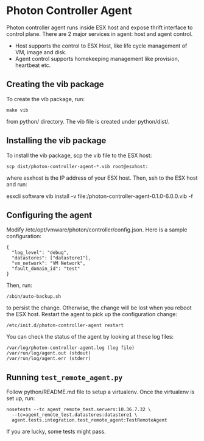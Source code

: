 # Photon Controller Agent

Photon controller agent runs inside ESX host and expose thrift interface to
control plane. There are 2 major services in agent: host and agent
control.

* Host supports the control to ESX Host, like life cycle management of VM, image
  and disk.
* Agent control supports homekeeping management like provision, heartbeat etc.

## Creating the vib package

To create the vib package, run:

    make vib

from python/ directory. The vib file is created under python/dist/.

## Installing the vib package

To install the vib package, scp the vib file to the ESX host:

    scp dist/photon-controller-agent-*.vib root@esxhost:

where esxhost is the IP address of your ESX host. Then, ssh to the ESX host and
run:

  esxcli software vib install -v file:/photon-controller-agent-0.1.0-6.0.0.vib -f

## Configuring the agent

Modify /etc/opt/vmware/photon/controller/config.json. Here is a sample configuration:

    {
      "log_level": "debug",
      "datastores": ["datastore1"],
      "vm_network": "VM Network",
      "fault_domain_id": "test"
    }

Then, run:

    /sbin/auto-backup.sh

to persist the change. Otherwise, the change will be lost when you reboot the
ESX host. Restart the agent to pick up the configuration change:

    /etc/init.d/photon-controller-agent restart

You can check the status of the agent by looking at these log files:

    /var/log/photon-controller-agent.log (log file)
    /var/run/log/agent.out (stdout)
    /var/run/log/agent.err (stderr)

## Running `test_remote_agent.py`

Follow python/README.md file to setup a virtualenv. Once the virtualenv is set
up, run:

    nosetests --tc agent_remote_test.servers:10.36.7.32 \
      --tc=agent_remote_test.datastores:datastore1 \
      agent.tests.integration.test_remote_agent:TestRemoteAgent

If you are lucky, some tests might pass.
